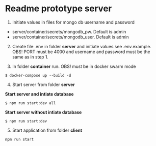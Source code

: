 # Readme prototype server

1. Initiate values in files for mongo db username and password

  * server/container/secrets/mongodb_pw. Default is admin
  * server/container/secrets/mongodb_user. Default is admin

2. Create file .env in folder __server__ and initiate values see .env.example. OBS! PORT must be 4000 and username and password must be the same as in step 1.

3. In folder __container__ run. OBS! must be in docker swarm mode 

```
$ docker-compose up --build -d
```

4. Start server from folder __server__

__Start server and intiate database__

```
$ npm run start:dev all
```

__Start server without intiate database__

```
$ npm run start:dev
```

5. Start application from folder __client__

```
npm run start
```
